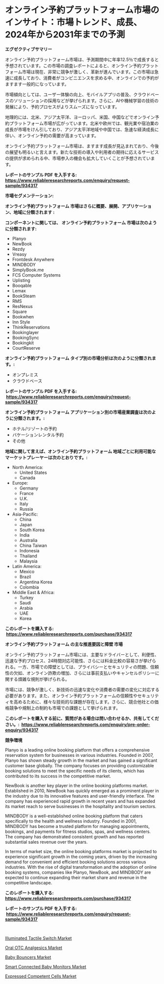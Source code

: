 <p><h1>オンライン予約プラットフォーム市場のインサイト：市場トレンド、成長、2024年から2031年までの予測</h1></p><p><strong>エグゼクティブサマリー</strong></p>
<p><p>オンライン予約プラットフォーム市場は、予測期間中に年率12.5％で成長すると予想されています。この市場の調査レポートによると、オンライン予約プラットフォーム市場は現在、非常に競争が激しく、革新が進んでいます。この市場は急速に成長しており、消費者がコンビニエンスを求める中、オンラインでの予約がますます一般的になっています。</p><p>市場傾向としては、ユーザー体験の向上、モバイルアプリの普及、クラウドベースのソリューションの採用などが挙げられます。さらに、AIや機械学習の技術の発展により、予約プロセスがよりスムーズになっています。</p><p>地理的には、北米、アジア太平洋、ヨーロッパ、米国、中国などでオンライン予約プラットフォーム市場が広がっています。北米や欧州では、観光業や宿泊業の成長が市場をけん引しており、アジア太平洋地域や中国では、急速な経済成長に伴い、オンライン予約の需要が高まっています。</p><p>オンライン予約プラットフォーム市場は、ますます成長が見込まれており、今後の展望も明るいと言えます。新たな技術の導入や利用者の期待に応えるサービスの提供が求められる中、市場参入の機会も拡大していくことが予想されています。</p></p>
<p><strong>レポートのサンプル PDF を入手する: <a href="https://www.reliableresearchreports.com/enquiry/request-sample/934317">https://www.reliableresearchreports.com/enquiry/request-sample/934317</a></strong></p>
<p><strong>市場セグメンテーション:</strong></p>
<p><strong> オンライン予約プラットフォーム 市場はさらに概要、展開、アプリケーション、地域に分類されます :</strong></p>
<p><strong>コンポーネントに関しては、 オンライン予約プラットフォーム 市場は次のように分類されます: &nbsp;</strong></p>
<p><ul><li>Planyo</li><li>NewBook</li><li>Rezdy</li><li>Vreasy</li><li>Frontdesk Anywhere</li><li>MINDBODY</li><li>SimplyBook.me</li><li>FCS Computer Systems</li><li>Uplisting</li><li>Booqable</li><li>Lemax</li><li>BookSteam</li><li>RMS</li><li>ResNexus</li><li>Square</li><li>Bookwhen</li><li>Inn Style</li><li>ThinkReservations</li><li>Bookinglayer</li><li>BookingSync</li><li>Bookingkit</li><li>CourtReserve</li></ul></p>
<p><strong> オンライン予約プラットフォーム タイプ別の市場分析は次のように分類されます。:</strong></p>
<p><ul><li>オンプレミス</li><li>クラウドベース</li></ul></p>
<p><strong>レポートのサンプル PDF を入手する: &nbsp;<a href="https://www.reliableresearchreports.com/enquiry/request-sample/934317">https://www.reliableresearchreports.com/enquiry/request-sample/934317</a></strong></p>
<p><strong> オンライン予約プラットフォーム アプリケーション別の市場産業調査は次のように分類されます。:</strong></p>
<p><ul><li>ホテル/リゾートの予約</li><li>バケーションレンタル予約</li><li>その他</li></ul></p>
<p><strong>地域に関して言えば、オンライン予約プラットフォーム 地域ごとに利用可能なマーケットプレーヤーは次のとおりです。:</strong></p>
<p><ul>
    <li>
        North America:
        <ul>
            <li>United States</li>
            <li>Canada</li>
        </ul>
    </li>
    <li>
        Europe:
        <ul>
            <li>Germany</li>
            <li>France</li>
            <li>U.K.</li>
            <li>Italy</li>
            <li>Russia</li>
        </ul>
    </li>
    <li>
        Asia-Pacific:
        <ul>
            <li>China</li>
            <li>Japan</li>
            <li>South Korea</li>
            <li>India</li>
            <li>Australia</li>
            <li>China Taiwan</li>
            <li>Indonesia</li>
            <li>Thailand</li>
            <li>Malaysia</li>
        </ul>
    </li>
    <li>
        Latin America:
        <ul>
            <li>Mexico</li>
            <li>Brazil</li>
            <li>Argentina Korea</li>
            <li>Colombia</li>
        </ul>
    </li>
    <li>
        Middle East & Africa:
        <ul>
            <li>Turkey</li>
            <li>Saudi</li>
            <li>Arabia</li>
            <li>UAE</li>
            <li>Korea</li>
        </ul>
    </li>
    </ul></p>
<p><strong>このレポートを購入する: &nbsp;<a href="https://www.reliableresearchreports.com/purchase/934317">https://www.reliableresearchreports.com/purchase/934317</a></strong></p>
<p><strong>オンライン予約プラットフォーム の主な推進要因と障壁 市場</strong></p>
<p><p>オンライン予約プラットフォーム市場には、主要なドライバーとして、利便性、迅速な予約プロセス、24時間対応可能性、さらには料金比較の容易さが挙げられる。一方、市場での障壁としては、プライバシーとセキュリティの問題、信頼性の欠如、オンライン詐欺の増加、さらには事前支払いやキャンセルポリシーに関する煩雑な規則が挙げられる。</p><p>市場には、競争が激しく、新技術の迅速な変化や消費者の需要の変化に対応する必要があります。また、オンライン予約プラットフォームの信頼性やセキュリティを高めるために、様々な技術的な課題が存在します。さらに、競合他社との価格競争や規制上の制約も市場での課題として挙げられます。</p></p>
<p><strong>このレポートを購入する前に、質問がある場合は問い合わせるか、共有してください。:&nbsp; <a href="https://www.reliableresearchreports.com/enquiry/pre-order-enquiry/934317">https://www.reliableresearchreports.com/enquiry/pre-order-enquiry/934317</a></strong></p>
<p><strong>競争環境</strong></p>
<p><p>Planyo is a leading online booking platform that offers a comprehensive reservation system for businesses in various industries. Founded in 2007, Planyo has shown steady growth in the market and has gained a significant customer base globally. The company focuses on providing customizable booking solutions to meet the specific needs of its clients, which has contributed to its success in the competitive market.</p><p>NewBook is another key player in the online booking platforms market. Established in 2010, NewBook has quickly emerged as a prominent player in the industry due to its innovative features and user-friendly interface. The company has experienced rapid growth in recent years and has expanded its market reach to serve businesses in the hospitality and tourism sectors.</p><p>MINDBODY is a well-established online booking platform that caters specifically to the health and wellness industry. Founded in 2001, MINDBODY has become a trusted platform for managing appointments, bookings, and payments for fitness studios, spas, and wellness centers. The company has demonstrated consistent growth and has reported substantial sales revenue over the years.</p><p>In terms of market size, the online booking platforms market is projected to experience significant growth in the coming years, driven by the increasing demand for convenient and efficient booking solutions across various industries. With the rise of digital transformation and the adoption of online booking systems, companies like Planyo, NewBook, and MINDBODY are expected to continue expanding their market share and revenue in the competitive landscape.</p></p>
<p><strong>このレポートを購入する: &nbsp; <a href="https://www.reliableresearchreports.com/purchase/934317">https://www.reliableresearchreports.com/purchase/934317</a></strong></p>
<p><strong>レポートのサンプル PDF を入手する: &nbsp;<a href="https://www.reliableresearchreports.com/enquiry/request-sample/934317">https://www.reliableresearchreports.com/enquiry/request-sample/934317</a></strong><strong></strong></p>
<p>&nbsp;</p>
<p><p><a href="https://view.publitas.com/reportprime-1/illuminated-tactile-switch-market-furnish-information-about-market-size-market-share-market-dynamics-and-projections-spanning-from-2024-to-2031/">Illuminated Tactile Switch Market</a></p><p><a href="https://five-trouble-98a.notion.site/Oral-OTC-Analgesics-Market-Research-Report-Provides-thorough-Industry-Overview-which-offers-an-In-D-7d5f0934961d424fa175c8339512831b">Oral OTC Analgesics Market</a></p><p><a href="https://ivy-potential-64b.notion.site/Baby-Bouncers-Market-with-the-goal-of-estimating-the-market-size-and-future-growth-potential-of-vari-9ca2822a58ef457c9afb44e22158ac69">Baby Bouncers Market</a></p><p><a href="https://github.com/Sinjinluong3e0awx2m195k76/Market-Research-Report-List-1/blob/main/smart-connected-baby-monitors-market.md">Smart Connected Baby Monitors Market</a></p><p><a href="https://github.com/shotows/Market-Research-Report-List-1/blob/main/expressed-competent-cells-market.md">Expressed Competent Cells Market</a></p></p>